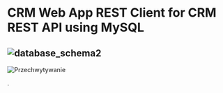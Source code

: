 ﻿# CRM Web App REST Client for CRM REST API using MySQL

![database_schema2](https://user-images.githubusercontent.com/76729568/222300338-5ddc2c29-3daf-4e65-a1e3-35fa05129bf7.PNG)
-------------------------------------------------------------------------------------------------------------------------
![Przechwytywanie](https://user-images.githubusercontent.com/76729568/223580545-063cf4bf-7865-4621-ac3c-960a2b557c1f.PNG)

.
